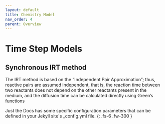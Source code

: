 ```yaml
---
layout: default
title: Chemistry Model
nav_order: 4
parent: Overview
---
```


# Time Step Models
## Synchronous IRT method

The IRT method is based on the “Independent Pair Approximation”; thus, reactive pairs are assumed independent, that is, the reaction time between two reactants does not depend on the other reactants present in the medium, and the diffusion time can be calculated directly using Green’s functions


Just the Docs has some specific configuration parameters that can be defined in your Jekyll site's _config.yml file.
{: .fs-6 .fw-300 }
